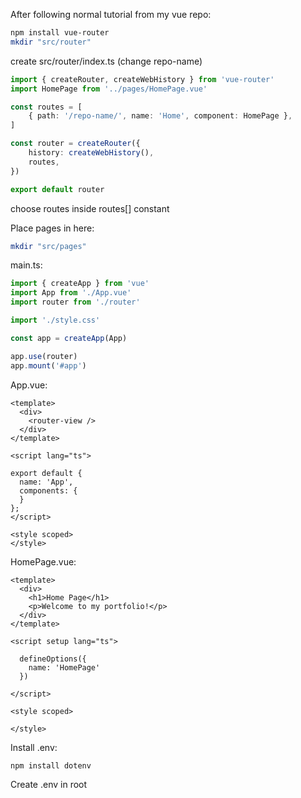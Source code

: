 After following normal tutorial from my vue repo:

```bash
npm install vue-router
mkdir "src/router"
```


create src/router/index.ts (change repo-name)
```typescript
import { createRouter, createWebHistory } from 'vue-router'
import HomePage from '../pages/HomePage.vue'

const routes = [
    { path: '/repo-name/', name: 'Home', component: HomePage },
]

const router = createRouter({
    history: createWebHistory(),
    routes,
})

export default router
```
choose routes inside routes[] constant

Place pages in here:
```bash
mkdir "src/pages"
```

main.ts:
```typescript
import { createApp } from 'vue'
import App from './App.vue'
import router from './router'

import './style.css'

const app = createApp(App)

app.use(router)
app.mount('#app')
```

App.vue:
```vue
<template>
  <div>
    <router-view />
  </div>
</template>

<script lang="ts">

export default {
  name: 'App',
  components: {
  }
};
</script>

<style scoped>
</style>
```
HomePage.vue:
```vue
<template>
  <div>
    <h1>Home Page</h1>
    <p>Welcome to my portfolio!</p>
  </div>
</template>

<script setup lang="ts">

  defineOptions({
    name: 'HomePage'
  })

</script>

<style scoped>

</style>
```

Install .env:
```bash
npm install dotenv
```
Create .env in root